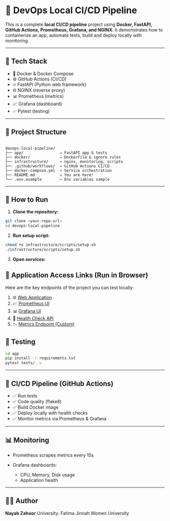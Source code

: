 
# 🚀 DevOps Local CI/CD Pipeline

This is a complete **local CI/CD pipeline** project using **Docker, FastAPI, GitHub Actions, Prometheus, Grafana, and NGINX**. It demonstrates how to containerize an app, automate tests, build and deploy locally with monitoring.

---

## 🧰 Tech Stack

- 🐳 Docker & Docker Compose
- ⚙️ GitHub Actions (CI/CD)
- 🔥 FastAPI (Python web framework)
- 🌐 NGINX (reverse proxy)
- 📊 Prometheus (metrics)
- 📈 Grafana (dashboard)
- ✅ Pytest (testing)

---

## 📁 Project Structure

```

devops-local-pipeline/
├── app/                → FastAPI app & tests
├── docker/             → Dockerfile & ignore rules
├── infrastructure/     → nginx, monitoring, scripts
├── .github/workflows/  → GitHub Actions CI/CD
├── docker-compose.yml  → Service orchestration
├── README.md           → You are here!
└── .env.example        → Env variables sample

````

---

## 🚀 How to Run

1. **Clone the repository:**

```bash
git clone <your-repo-url>
cd devops-local-pipeline
````

2. **Run setup script:**

```bash
chmod +x infrastructure/scripts/setup.sh
./infrastructure/scripts/setup.sh
```

3. **Open services:**

## 🔗 Application Access Links (Run in Browser)

Here are the key endpoints of the project you can test locally:

1. 🌐 [Web Application](http://localhost:8000)
2. 📈 [Prometheus UI](http://localhost:9090)
3. 📊 [Grafana UI](http://localhost:3000)
4. 🧪 [Health Check API](http://localhost:8000/health)
5. 📉 [Metrics Endpoint (Custom)](http://localhost:8000/metrics)


## 🧪 Testing

```bash
cd app
pip install -r requirements.txt
pytest tests/ -v
```

---

## 🔄 CI/CD Pipeline (GitHub Actions)

* ✅ Run tests
* ✅ Code quality (flake8)
* ✅ Build Docker image
* ✅ Deploy locally with health checks
* ✅ Monitor metrics via Prometheus & Grafana

---

## 📊 Monitoring

* Prometheus scrapes metrics every 15s
* Grafana dashboards:

  * CPU, Memory, Disk usage
  * Application health

---

## 👩‍💻 Author

**Nayab Zahoor**
University: Fatima Jinnah Women University


